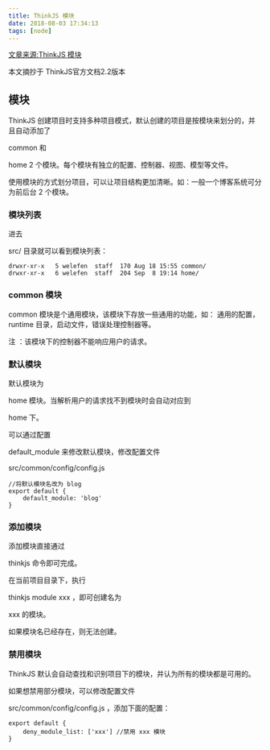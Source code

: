 ```yaml
---
title: ThinkJS 模块
date: 2018-08-03 17:34:13
tags: [node]
---
```

[文章来源:ThinkJS 模块](http://blog.csdn.net/u011229848/article/details/81391739)


本文摘抄于 ThinkJS官方文档2.2版本

## 模块

ThinkJS 创建项目时支持多种项目模式，默认创建的项目是按模块来划分的，并且自动添加了

common
和

home
2 个模块。每个模块有独立的配置、控制器、视图、模型等文件。

使用模块的方式划分项目，可以让项目结构更加清晰。如：一般一个博客系统可分为前后台 2 个模块。

### 模块列表

进去

src/
目录就可以看到模块列表：
```
drwxr-xr-x   5 welefen  staff  170 Aug 18 15:55 common/
drwxr-xr-x   6 welefen  staff  204 Sep  8 19:14 home/
```
### common 模块

common 模块是个通用模块，该模块下存放一些通用的功能，如： 通用的配置，runtime 目录，启动文件，错误处理控制器等。

注
：该模块下的控制器不能响应用户的请求。

### 默认模块

默认模块为

home
模块。当解析用户的请求找不到模块时会自动对应到

home
下。

可以通过配置

default_module
来修改默认模块，修改配置文件

src/common/config/config.js
```
//将默认模块名改为 blog
export default {
    default_module: 'blog'
}
```

### 添加模块

添加模块直接通过

thinkjs
命令即可完成。

在当前项目目录下，执行

thinkjs module xxx
，即可创建名为

xxx
的模块。

如果模块名已经存在，则无法创建。

### 禁用模块

ThinkJS 默认会自动查找和识别项目下的模块，并认为所有的模块都是可用的。

如果想禁用部分模块，可以修改配置文件

src/common/config/config.js
，添加下面的配置：
```
export default { 
    deny_module_list: ['xxx'] //禁用 xxx 模块 
}
```
